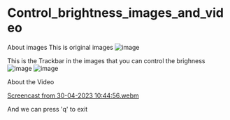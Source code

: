 
# Control_brightness_images_and_video
About images
This is original images
![image](https://user-images.githubusercontent.com/117570211/235334219-7a71e55f-36b3-4bbc-8b55-4a23bc32f5eb.png)

This is the Trackbar in the images that you can control the brighness
![image](https://user-images.githubusercontent.com/117570211/235334292-cd12e83a-6b04-44a1-8aa0-1f87b961c4d1.png)
![image](https://user-images.githubusercontent.com/117570211/235334296-a52a7aef-7c77-414d-8ca4-b078d30041da.png)

About the Video 

[Screencast from 30-04-2023 10:44:56.webm](https://user-images.githubusercontent.com/117570211/235334869-e6445afb-8a43-4003-be83-5863297e8d42.webm)

And we can press 'q' to exit  
